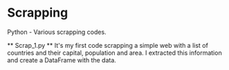 # Scrapping
Python - Various scrapping codes.

** Scrap_1.py **
It's my first code scrapping a simple web with a list of countries and their capital, population and area.
I extracted this information and create a DataFrame with the data.
